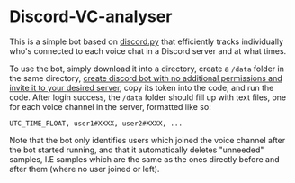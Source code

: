 # Discord-VC-analyser
This is a simple bot based on [discord.py](https://github.com/Rapptz/discord.py) that efficiently tracks individually who's connected to each voice chat in a Discord server and at what times.

To use the bot, simply download it into a directory, create a `/data` folder in the same directory, [create discord bot with no additional permissions and invite it to your desired server](https://discordpy.readthedocs.io/en/latest/discord.html#discord-intro), copy its token into the code, and run the code. After login success, the `/data` folder should fill up with text files, one for each voice channel in the server, formatted like so:
```
UTC_TIME_FLOAT, user1#XXXX, user2#XXXX, ...
```
Note that the bot only identifies users which joined the voice channel after the bot started running, and that it automatically deletes "unneeded" samples, I.E samples which are the same as the ones directly before and after them (where no user joined or left).
